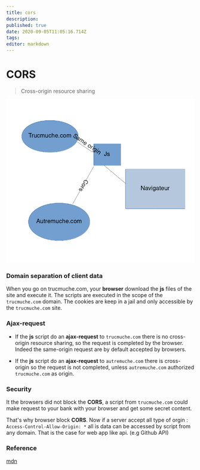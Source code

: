 ```yaml
---
title: cors
description: 
published: true
date: 2020-09-05T11:05:16.714Z
tags: 
editor: markdown
---
```


# CORS
> Cross-origin resource sharing

![Cors](/uploads/cors.png "Cors")

### Domain separation of client data

When you go on trucmuche.com, your **browser** download the **js** files of the site and execute it. The scripts are executed in the scope of the  `trucmuche.com` domain. The cookies are keep in a jail  and only accessible by the `trucmuche.com` site. 

### Ajax-request

* If the **js** script do an **ajax-request** to `trucmuche.com` there is no  cross-origin resource sharing, so the request is completed by the browser.  Indeed the same-origin request are by default accepted by browsers.

* If the **js** script do an **ajax-request** to `autremuche.com` there is  cross-origin so the request is not  completed, unless `autremuche.com` authorized `trucmuche.com` as origin.

### Security

It the browsers did not block the **CORS**, a script from `trucmuche.com` could make request to your bank with your browser and get some secret content.

That's why browser block **CORS**. Now if a server accept all type of orgin :  `Access-Control-Allow-Origin: *` all is data can be accessed by script from any domain. That is the case for web app like api. (e.g Github API)

### Reference

[mdn](https://developer.mozilla.org/en-US/docs/Web/HTTP/CORS)